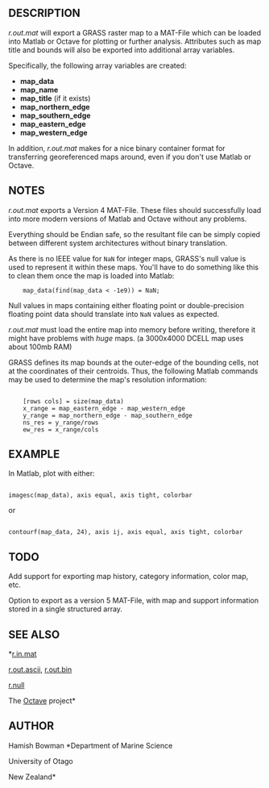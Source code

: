 
## DESCRIPTION

*r.out.mat* will export a GRASS raster map to a MAT-File which can
be loaded into Matlab or Octave for plotting or further analysis.
Attributes such as map title and bounds will also be exported into
additional array variables.

Specifically, the following array variables are created:

* **map\_data**
* **map\_name**
* **map\_title** (if it exists)
* **map\_northern\_edge**
* **map\_southern\_edge**
* **map\_eastern\_edge**
* **map\_western\_edge**

In addition, *r.out.mat* makes for a nice binary container format
for transferring georeferenced maps around, even if you don't use Matlab
or Octave.

## NOTES

*r.out.mat* exports a Version 4 MAT-File. These files should
successfully load into more modern versions of Matlab and Octave
without any problems.

Everything should be Endian safe, so the resultant file can be simply
copied between different system architectures without binary translation.

As there is no IEEE value for `NaN` for integer maps, GRASS's null
value is used to represent it within these maps. You'll have to do something
like this to clean them once the map is loaded into Matlab:

```
    map_data(find(map_data < -1e9)) = NaN;
```

Null values in maps containing either floating point or double-precision
floating point data should translate into `NaN` values as expected.

*r.out.mat* must load the entire map into memory before writing,
therefore it might have problems with *huge* maps.
(a 3000x4000 DCELL map uses about 100mb RAM)

GRASS defines its map bounds at the outer-edge of the bounding cells, not at
the coordinates of their centroids. Thus, the following Matlab commands may
be used to determine the map's resolution information:

```

    [rows cols] = size(map_data)
    x_range = map_eastern_edge - map_western_edge
    y_range = map_northern_edge - map_southern_edge
    ns_res = y_range/rows
    ew_res = x_range/cols

```

## EXAMPLE

In Matlab, plot with either:

```

imagesc(map_data), axis equal, axis tight, colorbar

```

or

```

contourf(map_data, 24), axis ij, axis equal, axis tight, colorbar

```

## TODO

Add support for exporting map history, category information, color map, etc.

Option to export as a version 5 MAT-File, with map and support information
stored in a single structured array.

## SEE ALSO

*[r.in.mat](r.in.mat.html)

[r.out.ascii](r.out.ascii.html), [r.out.bin](r.out.bin.html)

[r.null](r.null.html)

The [Octave](http://www.octave.org) project*

## AUTHOR

Hamish Bowman
 *Department of Marine Science

University of Otago

New Zealand*
